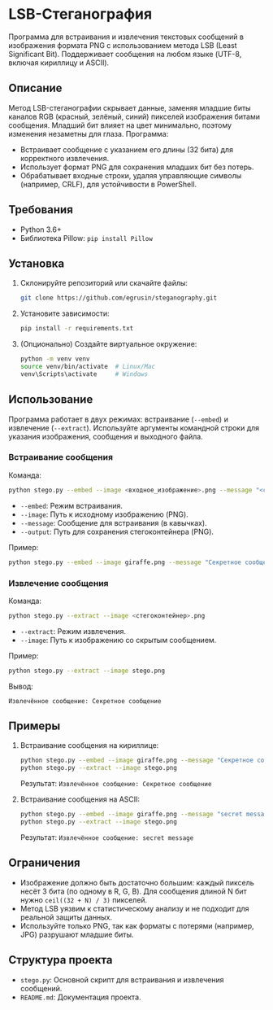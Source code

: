 # LSB-Стеганография

Программа для встраивания и извлечения текстовых сообщений в изображения формата PNG с использованием метода LSB (Least Significant Bit). Поддерживает сообщения на любом языке (UTF-8, включая кириллицу и ASCII).

## Описание

Метод LSB-стеганографии скрывает данные, заменяя младшие биты каналов RGB (красный, зелёный, синий) пикселей изображения битами сообщения. Младший бит влияет на цвет минимально, поэтому изменения незаметны для глаза. Программа:
- Встраивает сообщение с указанием его длины (32 бита) для корректного извлечения.
- Использует формат PNG для сохранения младших бит без потерь.
- Обрабатывает входные строки, удаляя управляющие символы (например, CRLF), для устойчивости в PowerShell.

## Требования

- Python 3.6+
- Библиотека Pillow: `pip install Pillow`

## Установка

1. Склонируйте репозиторий или скачайте файлы:
   ```bash
   git clone https://github.com/egrusin/steganography.git
   ```
2. Установите зависимости:
   ```bash
   pip install -r requirements.txt
   ```
3. (Опционально) Создайте виртуальное окружение:
   ```bash
   python -m venv venv
   source venv/bin/activate  # Linux/Mac
   venv\Scripts\activate     # Windows
   ```

## Использование

Программа работает в двух режимах: встраивание (`--embed`) и извлечение (`--extract`). Используйте аргументы командной строки для указания изображения, сообщения и выходного файла.

### Встраивание сообщения

Команда:
```bash
python stego.py --embed --image <входное_изображение>.png --message "<сообщение>" --output <выходное_изображение>.png
```

- `--embed`: Режим встраивания.
- `--image`: Путь к исходному изображению (PNG).
- `--message`: Сообщение для встраивания (в кавычках).
- `--output`: Путь для сохранения стегоконтейнера (PNG).

Пример:
```bash
python stego.py --embed --image giraffe.png --message "Секретное сообщение" --output stego.png
```

### Извлечение сообщения

Команда:
```bash
python stego.py --extract --image <стегоконтейнер>.png
```

- `--extract`: Режим извлечения.
- `--image`: Путь к изображению со скрытым сообщением.

Пример:
```bash
python stego.py --extract --image stego.png
```

Вывод:
```
Извлечённое сообщение: Секретное сообщение
```

## Примеры

1. Встраивание сообщения на кириллице:
   ```bash
   python stego.py --embed --image giraffe.png --message "Секретное сообщение" --output stego.png
   python stego.py --extract --image stego.png
   ```
   Результат: `Извлечённое сообщение: Секретное сообщение`

2. Встраивание сообщения на ASCII:
   ```bash
   python stego.py --embed --image giraffe.png --message "secret message" --output stego.png
   python stego.py --extract --image stego.png
   ```
   Результат: `Извлечённое сообщение: secret message`

## Ограничения

- Изображение должно быть достаточно большим: каждый пиксель несёт 3 бита (по одному в R, G, B). Для сообщения длиной N бит нужно `ceil((32 + N) / 3)` пикселей.
- Метод LSB уязвим к статистическому анализу и не подходит для реальной защиты данных.
- Используйте только PNG, так как форматы с потерями (например, JPG) разрушают младшие биты.

## Структура проекта

- `stego.py`: Основной скрипт для встраивания и извлечения сообщений.
- `README.md`: Документация проекта.
